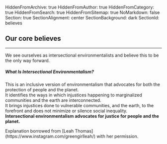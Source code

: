 HiddenFromArchive: true
HiddenFromAuthor: true
HiddenFromCategory: true
HiddenFromSearch: true
HiddenFromSitemap: true
NoMarkdown: false
Section: true
SectionAlignment: center
SectionBackground: dark
SectionId: believes

## Our core believes
<hr class="divider light my-4">

We see ourselves as intersectional environmentalists and believe this to be the only way forward.

##### What Is Intersectional Environmentalism? 
This is an inclusive version of environmentalism that advocates for both the protection of people and the planet.  
It identifies the ways in which injustices happening to marginalized communities and the earth are interconnected.  
It brings injustices done to vulnerable communities, and the earth, to the forefront and does not minimize or silence social inequality.  
**Intersectional environmentalism advocates for justice for people and the planet.**

<div markdown=1 class="text-white-50 mt-0 font-weight-light">Explanation borrowed from [Leah Thomas](https://www.instagram.com/greengirlleah/) with her permission.</div>